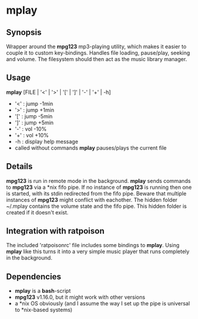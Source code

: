 mplay
=====

Synopsis
--------
Wrapper around the **mpg123** mp3-playing utility, which makes it easier to couple it to custom key-bindings. Handles file loading, pause/play, seeking and volume. The filesystem should then act as the music library manager.

Usage
-----
**mplay** [FILE | '<' | '>' | '[' | ']' | '-' | '+' | -h]
- '<' : jump -1min
- '>' : jump +1min
- '[' : jump -5min
- ']' : jump +5min
- '-' : vol  -10%
- '+' : vol  +10%
- -h  : display help message
- called without commands **mplay** pauses/plays the current file

Details
-------
**mpg123** is run in remote mode in the background. **mplay** sends commands to **mpg123** via a \*nix fifo pipe. If no instance of **mpg123** is running then one is started, with its stdin redirected from the fifo pipe. Beware that multiple instances of **mpg123** might conflict with eachother. The hidden folder ~/.mplay contains the volume state and the fifo pipe. This hidden folder is created if it doesn't exist.

Integration with ratpoison
--------------------------
The included 'ratpoisonrc' file includes some bindings to **mplay**. Using **mplay** like this turns it into a very simple music player that runs completely in the background.

Dependencies
------------
- **mplay** is a **bash**-script
- **mpg123** v1.16.0, but it might work with other versions
- a \*nix OS obviously (and I assume the way I set up the pipe is universal to \*nix-based systems)
